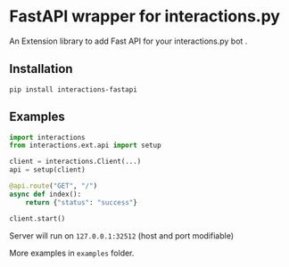 # FastAPI wrapper for interactions.py

An Extension library to add Fast API for your interactions.py bot .

## Installation

``pip install interactions-fastapi``


## Examples

```python
import interactions
from interactions.ext.api import setup

client = interactions.Client(...)
api = setup(client)

@api.route("GET", "/")
async def index():
    return {"status": "success"}

client.start()
```

Server will run on ``127.0.0.1:32512`` (host and port modifiable)

More examples in ``examples`` folder.
